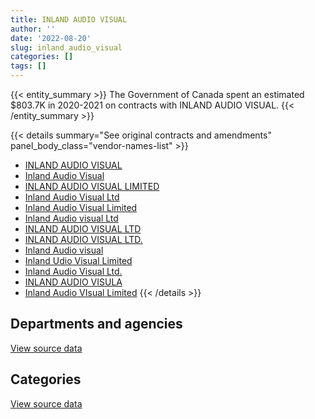 ```yaml
---
title: INLAND AUDIO VISUAL
author: ''
date: '2022-08-20'
slug: inland_audio_visual
categories: []
tags: []
---
```


<script src="/rmarkdown-libs/htmlwidgets/htmlwidgets.js"></script>
<link href="/rmarkdown-libs/datatables-css/datatables-crosstalk.css" rel="stylesheet" />
<script src="/rmarkdown-libs/datatables-binding/datatables.js"></script>
<script src="/rmarkdown-libs/jquery/jquery-3.6.0.min.js"></script>
<link href="/rmarkdown-libs/dt-core-bootstrap/css/dataTables.bootstrap.min.css" rel="stylesheet" />
<link href="/rmarkdown-libs/dt-core-bootstrap/css/dataTables.bootstrap.extra.css" rel="stylesheet" />
<script src="/rmarkdown-libs/dt-core-bootstrap/js/jquery.dataTables.min.js"></script>
<script src="/rmarkdown-libs/dt-core-bootstrap/js/dataTables.bootstrap.min.js"></script>
<link href="/rmarkdown-libs/crosstalk/css/crosstalk.min.css" rel="stylesheet" />
<script src="/rmarkdown-libs/crosstalk/js/crosstalk.min.js"></script>
<script src="/rmarkdown-libs/htmlwidgets/htmlwidgets.js"></script>
<link href="/rmarkdown-libs/datatables-css/datatables-crosstalk.css" rel="stylesheet" />
<script src="/rmarkdown-libs/datatables-binding/datatables.js"></script>
<script src="/rmarkdown-libs/jquery/jquery-3.6.0.min.js"></script>
<link href="/rmarkdown-libs/dt-core-bootstrap/css/dataTables.bootstrap.min.css" rel="stylesheet" />
<link href="/rmarkdown-libs/dt-core-bootstrap/css/dataTables.bootstrap.extra.css" rel="stylesheet" />
<script src="/rmarkdown-libs/dt-core-bootstrap/js/jquery.dataTables.min.js"></script>
<script src="/rmarkdown-libs/dt-core-bootstrap/js/dataTables.bootstrap.min.js"></script>
<link href="/rmarkdown-libs/crosstalk/css/crosstalk.min.css" rel="stylesheet" />
<script src="/rmarkdown-libs/crosstalk/js/crosstalk.min.js"></script>

{{< entity_summary >}}
The Government of Canada spent an estimated \$803.7K in 2020-2021 on contracts with INLAND AUDIO VISUAL.
{{< /entity_summary >}}

{{< details summary="See original contracts and amendments" panel_body_class="vendor-names-list" >}}
- [INLAND AUDIO VISUAL](https://search.open.canada.ca/en/ct/?sort=contract_value_f%20desc&page=1&search_text=%22INLAND%20AUDIO%20VISUAL%22)
- [Inland Audio Visual](https://search.open.canada.ca/en/ct/?sort=contract_value_f%20desc&page=1&search_text=%22Inland%20Audio%20Visual%22)
- [INLAND AUDIO VISUAL LIMITED](https://search.open.canada.ca/en/ct/?sort=contract_value_f%20desc&page=1&search_text=%22INLAND%20AUDIO%20VISUAL%20LIMITED%22)
- [Inland Audio Visual Ltd](https://search.open.canada.ca/en/ct/?sort=contract_value_f%20desc&page=1&search_text=%22Inland%20Audio%20Visual%20Ltd%22)
- [Inland Audio Visual Limited](https://search.open.canada.ca/en/ct/?sort=contract_value_f%20desc&page=1&search_text=%22Inland%20Audio%20Visual%20Limited%22)
- [Inland Audio visual Ltd](https://search.open.canada.ca/en/ct/?sort=contract_value_f%20desc&page=1&search_text=%22Inland%20Audio%20visual%20Ltd%22)
- [INLAND AUDIO VISUAL LTD](https://search.open.canada.ca/en/ct/?sort=contract_value_f%20desc&page=1&search_text=%22INLAND%20AUDIO%20VISUAL%20LTD%22)
- [INLAND AUDIO VISUAL LTD.](https://search.open.canada.ca/en/ct/?sort=contract_value_f%20desc&page=1&search_text=%22INLAND%20AUDIO%20VISUAL%20LTD.%22)
- [Inland Audio visual](https://search.open.canada.ca/en/ct/?sort=contract_value_f%20desc&page=1&search_text=%22Inland%20Audio%20visual%22)
- [Inland Udio Visual Limited](https://search.open.canada.ca/en/ct/?sort=contract_value_f%20desc&page=1&search_text=%22Inland%20Udio%20Visual%20Limited%22)
- [Inland Audio Visual Ltd.](https://search.open.canada.ca/en/ct/?sort=contract_value_f%20desc&page=1&search_text=%22Inland%20Audio%20Visual%20Ltd.%22)
- [INLAND AUDIO VISULA](https://search.open.canada.ca/en/ct/?sort=contract_value_f%20desc&page=1&search_text=%22INLAND%20AUDIO%20VISULA%22)
- [Inland Audio VIsual Limited](https://search.open.canada.ca/en/ct/?sort=contract_value_f%20desc&page=1&search_text=%22Inland%20Audio%20VIsual%20Limited%22)
{{< /details >}}

## Departments and agencies

<div id="htmlwidget-1" style="width:100%;height:auto;" class="datatables html-widget"></div>
<script type="application/json" data-for="htmlwidget-1">{"x":{"style":"bootstrap","filter":"none","vertical":false,"data":[["<a href=\"/departments/aafc-aac/\">Agriculture and Agri-Food Canada<\/a>","<a href=\"/departments/cgc-ccg/\">Canadian Grain Commission<\/a>","<a href=\"/departments/dfo-mpo/\">Fisheries and Oceans Canada<\/a>","<a href=\"/departments/dnd-mdn/\">National Defence<\/a>","<a href=\"/departments/hc-sc/\">Health Canada<\/a>","<a href=\"/departments/isc-sac/\">Indigenous Services Canada<\/a>","<a href=\"/departments/jus/\">Department of Justice Canada<\/a>","<a href=\"/departments/pc/\">Parks Canada<\/a>","<a href=\"/departments/pch/\">Canadian Heritage<\/a>","<a href=\"/departments/phac-aspc/\">Public Health Agency of Canada<\/a>","<a href=\"/departments/pwgsc-tpsgc/\">Public Services and Procurement Canada<\/a>","<a href=\"/departments/rcmp-grc/\">Royal Canadian Mounted Police<\/a>","<a href=\"/departments/ssc-spc/\">Shared Services Canada<\/a>"],[17041.39,92588.46,null,410555.42,null,null,10790.17,null,null,null,20426.93,249587.1,null],[null,28460.68,null,780508.61,27331.71,null,null,null,31158.93,128948.94,null,187133.37,452681.74],[null,5015.37,null,537688.58,null,null,98177.72,77881.28,null,15060.62,null,26526.15,171227.93],[102999.36,null,11961.52,626084,null,13775.87,null,null,null,null,null,48900.4,null]],"container":"<table class=\"table table-striped table-hover row-border order-column display\">\n  <thead>\n    <tr>\n      <th>Department<\/th>\n      <th>2017-2018<\/th>\n      <th>2018-2019<\/th>\n      <th>2019-2020<\/th>\n      <th>2020-2021<\/th>\n    <\/tr>\n  <\/thead>\n<\/table>","options":{"order":[[4,"desc"]],"pageLength":10,"autoWidth":true,"columnDefs":[{"targets":1,"render":"function(data, type, row, meta) {\n    return type !== 'display' ? data : DTWidget.formatCurrency(data, \"$\", 2, 3, \",\", \".\", true, null);\n  }"},{"targets":2,"render":"function(data, type, row, meta) {\n    return type !== 'display' ? data : DTWidget.formatCurrency(data, \"$\", 2, 3, \",\", \".\", true, null);\n  }"},{"targets":3,"render":"function(data, type, row, meta) {\n    return type !== 'display' ? data : DTWidget.formatCurrency(data, \"$\", 2, 3, \",\", \".\", true, null);\n  }"},{"targets":4,"render":"function(data, type, row, meta) {\n    return type !== 'display' ? data : DTWidget.formatCurrency(data, \"$\", 2, 3, \",\", \".\", true, null);\n  }"},{"width":"16%","targets":[1,2,3,4]},{"className":"dt-right","targets":[1,2,3,4]}],"orderClasses":false}},"evals":["options.columnDefs.0.render","options.columnDefs.1.render","options.columnDefs.2.render","options.columnDefs.3.render"],"jsHooks":[]}</script>
<p class="text-right">
<a href="https://github.com/GoC-Spending/contracts-data/tree/main/data/out/vendors/inland_audio_visual/summary_by_fiscal_year_by_department.csv" class="source-data-link btn btn-link">View source data</a>
</p>

## Categories

<div id="htmlwidget-2" style="width:100%;height:auto;" class="datatables html-widget"></div>
<script type="application/json" data-for="htmlwidget-2">{"x":{"style":"bootstrap","filter":"none","vertical":false,"data":[["<a href=\"/categories/10_office_management/\">Office management<\/a>","<a href=\"/categories/11_defence/\">Defence<\/a>","<a href=\"/categories/2_professional_services/\">Professional services<\/a>","<a href=\"/categories/3_information_technology/\">Information technology<\/a>","<a href=\"/categories/6_industrial_products_and_services/\">Industrial products and services<\/a>"],[null,311464.84,20426.93,370007.12,99090.58],[67937.88,734227.23,null,784699.76,49359.11],[null,440227.38,null,334447.83,156902.44],[null,436035.98,null,177637.15,190048.02]],"container":"<table class=\"table table-striped table-hover row-border order-column display\">\n  <thead>\n    <tr>\n      <th>Category<\/th>\n      <th>2017-2018<\/th>\n      <th>2018-2019<\/th>\n      <th>2019-2020<\/th>\n      <th>2020-2021<\/th>\n    <\/tr>\n  <\/thead>\n<\/table>","options":{"order":[[4,"desc"]],"dom":"t","pageLength":30,"autoWidth":true,"columnDefs":[{"targets":1,"render":"function(data, type, row, meta) {\n    return type !== 'display' ? data : DTWidget.formatCurrency(data, \"$\", 2, 3, \",\", \".\", true, null);\n  }"},{"targets":2,"render":"function(data, type, row, meta) {\n    return type !== 'display' ? data : DTWidget.formatCurrency(data, \"$\", 2, 3, \",\", \".\", true, null);\n  }"},{"targets":3,"render":"function(data, type, row, meta) {\n    return type !== 'display' ? data : DTWidget.formatCurrency(data, \"$\", 2, 3, \",\", \".\", true, null);\n  }"},{"targets":4,"render":"function(data, type, row, meta) {\n    return type !== 'display' ? data : DTWidget.formatCurrency(data, \"$\", 2, 3, \",\", \".\", true, null);\n  }"},{"width":"16%","targets":[1,2,3,4]},{"className":"dt-right","targets":[1,2,3,4]}],"orderClasses":false,"lengthMenu":[10,25,30,50,100]}},"evals":["options.columnDefs.0.render","options.columnDefs.1.render","options.columnDefs.2.render","options.columnDefs.3.render"],"jsHooks":[]}</script>
<p class="text-right">
<a href="https://github.com/GoC-Spending/contracts-data/tree/main/data/out/vendors/inland_audio_visual/summary_by_fiscal_year_by_category.csv" class="source-data-link btn btn-link">View source data</a>
</p>
